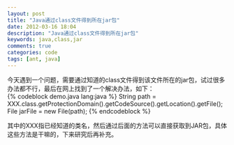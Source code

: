 ```yaml
---
layout: post
title: "Java通过class文件得到所在jar包"
date: 2012-03-16 18:04
description: "Java通过class文件得到所在jar包"
keywords: java,class,jar
comments: true
categories: code
tags: [ant, java]
---
```

  
今天遇到一个问题，需要通过知道的class文件得到该文件所在的jar包，试过很多办法都不行，最后在网上找到了一个解决办法，如下：  
{% codeblock demo.java lang:java %}
String path = XXX.class.getProtectionDomain().getCodeSource().getLocation().getFile();
File jarFile = new File(path);
{% endcodeblock %}  
  
其中的XXX指已经知道的类名，然后通过后面的方法可以直接获取到JAR包，具体这些方法是干嘛的，下来研究后再补充。  

    